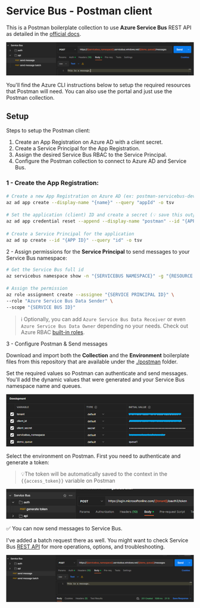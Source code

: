 # Service Bus - Postman client

This is a Postman boilerplate collection to use **Azure Service Bus** REST API as detailed in the [official docs][1].

<img src="assets/header.png" />

You'll find the Azure CLI instructions below to setup the required resources that Postman will need. You can also use the portal and just use the Postman collection.

## Setup

Steps to setup the Postman client:

1. Create an App Registration on Azure AD with a client secret.
2. Create a Service Principal for the App Registration.
3. Assign the desired Service Bus RBAC to the Service Principal.
4. Configure the Postman collection to connect to Azure AD and Service Bus.



### 1 - Create the App Registration:

```sh
# Create a new App Registration on Azure AD (ex: postman-servicebus-dev)
az ad app create --display-name "{name}" --query "appId" -o tsv

# Set the application (client) ID and create a secret (💡 save this output for later)
az ad app credential reset --append --display-name "postman" --id "{APPLICATION ID}"

# Create a Service Principal for the application
az ad sp create --id "{APP ID}" --query "id" -o tsv
```

2 - Assign permissions for the **Service Principal** to send messages to your Service Bus namespace:

```sh
# Get the Service Bus full id
az servicebus namespace show -n "{SERVICEBUS NAMESPACE}" -g "{RESOURCE GROUP}" --query id -o tsv

# Assign the permission
az role assignment create --assignee "{SERVICE PRINCIPAL ID}" \
--role "Azure Service Bus Data Sender" \
--scope "{SERVICE BUS ID}"
```

> ℹ️ Optionally, you can add `Azure Service Bus Data Receiver` or even `Azure Service Bus Data Owner` depending no your needs. Check out Azure RBAC [built-in roles][3].

3 - Configure Postman & Send messages

Download and import both the **Collection** and the **Environment** boilerplate files from this repository that are available under the [./postman](/postman/) folder.

Set the required values so Postman can authenticate and send messages. You'll add the dynamic values that were generated and your Service Bus namespace name and queues.

<img src="assets/environment.png" />

Select the environment on Postman. First you need to authenticate and generate a token:

> 💡The token will be automatically saved to the context in the `{{access_token}}` variable on Postman

<img src="assets/token.png" />

✅ You can now send messages to Service Bus.

I've added a batch request there as well. You might want to check Service Bus [REST API][2] for more operations, options, and troubleshooting.

<img src="assets/sendmessage.png" />

[1]: https://learn.microsoft.com/en-us/rest/api/servicebus/get-azure-active-directory-token
[2]: https://learn.microsoft.com/en-us/rest/api/servicebus/service-bus-runtime-rest
[3]: https://learn.microsoft.com/en-us/azure/role-based-access-control/built-in-roles
